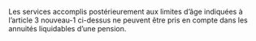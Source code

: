Les services accomplis postérieurement aux limites d’âge indiquées à l’article 3 nouveau-1 ci-dessus ne peuvent être pris en compte dans les annuités liquidables d’une pension.